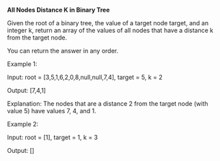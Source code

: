 **All Nodes Distance K in Binary Tree**


Given the root of a binary tree, the value of a target node target, and an integer k, return an array of the values of all nodes that have a distance k from the target node.

You can return the answer in any order.

 

Example 1:


Input: root = [3,5,1,6,2,0,8,null,null,7,4], target = 5, k = 2

Output: [7,4,1]

Explanation: The nodes that are a distance 2 from the target node (with value 5) have values 7, 4, and 1.


Example 2:

Input: root = [1], target = 1, k = 3

Output: []
 
